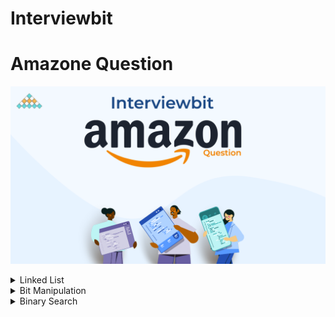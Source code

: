 # Interviewbit
# Amazone Question

![InerviewBit ](InerviewBit.png)


<details>
<summary> Linked List</summary>

| #   | Problem                                                                                 | Companies              | Topic       | Language                                                                                                                                        |
|-----|-----------------------------------------------------------------------------------------|------------------------|-------------|-------------------------------------------------------------------------------------------------------------------------------------------------|
| 1   | [Merge Two Sorted Lists](https://www.interviewbit.com/problems/merge-two-sorted-lists/) | Microsoft Amazon Yahoo | Linked List | [java](https://github.com/EbrahimMohamed2611/Interviewbit/blob/main/src/main/java/com/interviewbit/amazone/linkedList/MergeTwoSortedLists.java) |

</details>

<details>
<summary> Bit Manipulation </summary>

| #   | Problem                                                               | Companies                                            | Topic            | Language                                                                                                                                        |
|-----|-----------------------------------------------------------------------|------------------------------------------------------|------------------|-------------------------------------------------------------------------------------------------------------------------------------------------|
| 1   | [Single Number](https://www.interviewbit.com/problems/single-number/) | Amazon Sharechat Toppr Uber Technologies Inc Twitter | Bit Manipulation | [java](https://github.com/EbrahimMohamed2611/Interviewbit/blob/main/src/main/java/com/interviewbit/amazone/linkedList/MergeTwoSortedLists.java) |

</details>
<details>
<summary> Binary Search </summary>

| #   | Problem                                                                                           | Companies     | Topic         | Language                                                                                                                                        |
|-----|---------------------------------------------------------------------------------------------------|---------------|---------------|-------------------------------------------------------------------------------------------------------------------------------------------------|
| 1   | [Rotated Sorted Array Search](https://www.interviewbit.com/problems/rotated-sorted-array-search/) | Amazon Google | Binary Search | [java](https://github.com/EbrahimMohamed2611/Interviewbit/blob/main/src/main/java/com/interviewbit/amazone/linkedList/MergeTwoSortedLists.java) |

</details>